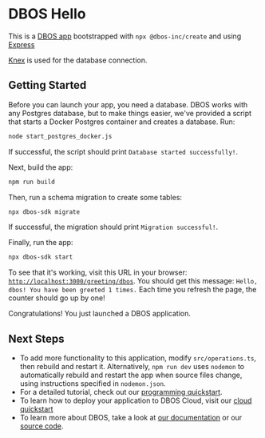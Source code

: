 # DBOS Hello

This is a [DBOS app](https://docs.dbos.dev/) bootstrapped with `npx @dbos-inc/create` and using [Express](https://expressjs.com/)

[Knex](https://docs.dbos.dev/tutorials/using-knex) is used for the database connection.

## Getting Started

Before you can launch your app, you need a database.
DBOS works with any Postgres database, but to make things easier, we've provided a script that starts a Docker Postgres container and creates a database.
Run:

```bash
node start_postgres_docker.js
```

If successful, the script should print `Database started successfully!`.

Next, build the app:

```bash
npm run build
```

Then, run a schema migration to create some tables:

```bash
npx dbos-sdk migrate
```

If successful, the migration should print `Migration successful!`.

Finally, run the app:

```bash
npx dbos-sdk start
```

To see that it's working, visit this URL in your browser: [`http://localhost:3000/greeting/dbos`](http://localhost:3000/greeting/dbos).
You should get this message: `Hello, dbos! You have been greeted 1 times.`
Each time you refresh the page, the counter should go up by one!

Congratulations! You just launched a DBOS application.

## Next Steps

- To add more functionality to this application, modify `src/operations.ts`, then rebuild and restart it.  Alternatively, `npm run dev` uses `nodemon` to automatically rebuild and restart the app when source files change, using instructions specified in `nodemon.json`.
- For a detailed tutorial, check out our [programming quickstart](https://docs.dbos.dev/getting-started/quickstart-programming).
- To learn how to deploy your application to DBOS Cloud, visit our [cloud quickstart](https://docs.dbos.dev/getting-started/quickstart-cloud/)
- To learn more about DBOS, take a look at [our documentation](https://docs.dbos.dev/) or our [source code](https://github.com/dbos-inc/dbos-transact).
